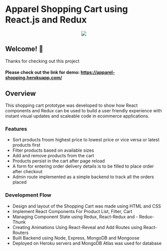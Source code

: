# Apparel Shopping Cart using React.js and Redux

<p align="center">

  <img src="./apparel-shopping.gif">
</p>

## Welcome! 👋
Thanks for checking out this project

#### Please check out the link for demo: https://apparel-shopping.herokuapp.com/

## Overview
This shopping cart prototype was developed to show how React components and Redux can be used to build a
user friendly experience with instant visual updates and scaleable code in ecommerce applications.

### Features
- Sort products froom highest price to lowest price or vice versa or latest products first
- Filter products based on available sizes
- Add and remove products from the cart
- Products persist in the cart after page reload
- A form for entering order delivery details is to be filled to place order after checkout
- Admin route implemented as a simple backend to track all the orders placed

### Development Flow

- Design and layout of the Shopping Cart was made using HTML and CSS
- Implement React Components For Product List, Filter, Cart
- Managing Component State using Redux, React-Redux and - Redux-Thunk
- Creating Animations Using React-Reveal and Add Routes using React-Routers
- Built Backend using Node, Express, MongoDB and Mongoose
- Deployed on Heroku servers and MongoDB Atlas was used for database
